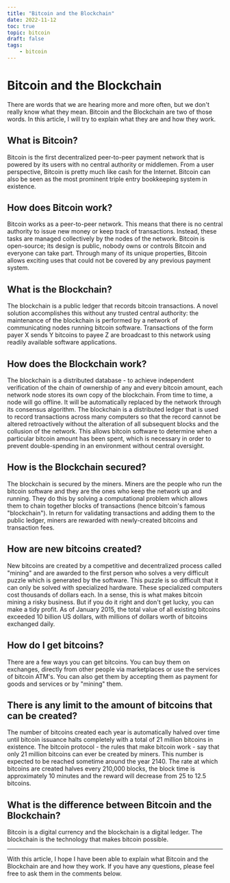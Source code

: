 ```yaml
---
title: "Bitcoin and the Blockchain"
date: 2022-11-12
toc: true
topic: bitcoin
draft: false
tags:
    - bitcoin
---
```


# Bitcoin and the Blockchain

There are words that we are hearing more and more often, but we don't really know what they mean. Bitcoin and the Blockchain are two of those words. In this article, I will try to explain what they are and how they work.

## What is Bitcoin?
Bitcoin is the first decentralized peer-to-peer payment network that is powered by its users with no central authority or middlemen. From a user perspective, Bitcoin is pretty much like cash for the Internet. Bitcoin can also be seen as the most prominent triple entry bookkeeping system in existence.

## How does Bitcoin work?
Bitcoin works as a peer-to-peer network. This means that there is no central authority to issue new money or keep track of transactions. Instead, these tasks are managed collectively by the nodes of the network. Bitcoin is open-source; its design is public, nobody owns or controls Bitcoin and everyone can take part. Through many of its unique properties, Bitcoin allows exciting uses that could not be covered by any previous payment system.

## What is the Blockchain?

The blockchain is a public ledger that records bitcoin transactions. A novel solution accomplishes this without any trusted central authority: the maintenance of the blockchain is performed by a network of communicating nodes running bitcoin software. Transactions of the form payer X sends Y bitcoins to payee Z are broadcast to this network using readily available software applications.

## How does the Blockchain work?

The blockchain is a distributed database - to achieve independent verification of the chain of ownership of any and every bitcoin amount, each network node stores its own copy of the blockchain. From time to time, a node will go offline. It will be automatically replaced by the network through its consensus algorithm. The blockchain is a distributed ledger that is used to record transactions across many computers so that the record cannot be altered retroactively without the alteration of all subsequent blocks and the collusion of the network. This allows bitcoin software to determine when a particular bitcoin amount has been spent, which is necessary in order to prevent double-spending in an environment without central oversight.

## How is the Blockchain secured?

The blockchain is secured by the miners. Miners are the people who run the bitcoin software and they are the ones who keep the network up and running. They do this by solving a computational problem which allows them to chain together blocks of transactions (hence bitcoin's famous "blockchain"). In return for validating transactions and adding them to the public ledger, miners are rewarded with newly-created bitcoins and transaction fees.

## How are new bitcoins created?

New bitcoins are created by a competitive and decentralized process called "mining" and are awarded to the first person who solves a very difficult puzzle which is generated by the software. This puzzle is so difficult that it can only be solved with specialized hardware. These specialized computers cost thousands of dollars each. In a sense, this is what makes bitcoin mining a risky business. But if you do it right and don't get lucky, you can make a tidy profit. As of January 2015, the total value of all existing bitcoins exceeded 10 billion US dollars, with millions of dollars worth of bitcoins exchanged daily.

## How do I get bitcoins?

There are a few ways you can get bitcoins. You can buy them on exchanges, directly from other people via marketplaces or use the services of bitcoin ATM's. You can also get them by accepting them as payment for goods and services or by "mining" them.

## There is any limit to the amount of bitcoins that can be created?

The number of bitcoins created each year is automatically halved over time until bitcoin issuance halts completely with a total of 21 million bitcoins in existence. The bitcoin protocol - the rules that make bitcoin work - say that only 21 million bitcoins can ever be created by miners. This number is expected to be reached sometime around the year 2140. The rate at which bitcoins are created halves every 210,000 blocks, the block time is approximately 10 minutes and the reward will decrease from 25 to 12.5 bitcoins.

## What is the difference between Bitcoin and the Blockchain?

Bitcoin is a digital currency and the blockchain is a digital ledger. The blockchain is the technology that makes bitcoin possible. 


<hr>

With this article, I hope I have been able to explain what Bitcoin and the Blockchain are and how they work. If you have any questions, please feel free to ask them in the comments below.